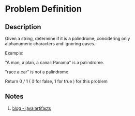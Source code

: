 # Problem Definition

## Description

Given a string, determine if it is a palindrome, considering only alphanumeric characters and ignoring cases.

Example:

"A man, a plan, a canal: Panama" is a palindrome.

"race a car" is not a palindrome.

Return 0 / 1 ( 0 for false, 1 for true ) for this problem

## Notes

1. [blog - java artifacts](http://www.javaartifacts.com/efficient-way-check-string-palindrome/)